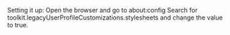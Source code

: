 Setting it up:
Open the browser and go to about:config
Search for toolkit.legacyUserProfileCustomizations.stylesheets and change the value to true. 

